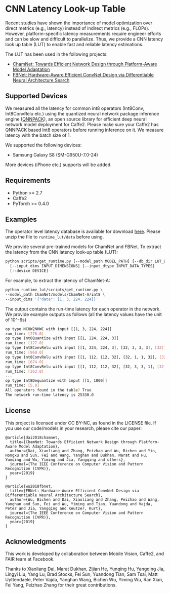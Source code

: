 # CNN Latency Look-up Table

Recent studies have shown the importance of model optimization over direct metrics (e.g., latency) instead of indirect metrics (e.g., FLOPs).  However, platform-specific latency measurements require engineer efforts and can be slow and difficult to parallelize.  Thus, we provide a CNN latency look up table (LUT) to enable fast and reliable latency estimations.

The LUT has been used in the following projects:
* [ChamNet: Towards Efficient Network Design through Platform-Aware Model Adaptation](https://arxiv.org/abs/1812.08934)
* [FBNet: Hardware-Aware Efficient ConvNet Design via Differentiable Neural Architecture Search](https://arxiv.org/abs/1812.03443)

## Supported Devices
We measured all the latency for common int8 operators (Int8Conv, Int8ConvRelu etc.) using the quantized neural network package inference engine ([QNNPACK](https://code.fb.com/ml-applications/qnnpack/)), an open source library for efficient deep neural network model deployment for Caffe2. Please make sure your Caffe2 has QNNPACK based Int8 operators before running inference on it. We measure latency with the batch size of 1.

We supported the following devices:
* Samsung Galaxy S8 (SM-G950U-7.0-24)

More devices (iPhone etc.) supports will be added.

## Requirements
- Python >= 2.7
- Caffe2
- PyTorch >= 0.4.0

## Examples
The operator level latency database is available for download [here](https://dl.fbaipublicfiles.com/fbnet/lut/SM-G950U-7.0-24-op_lut_database_caffe2.json.zip). Please unzip the file to `runtime_lut/data` before using.

We provide several pre-trained models for ChamNet and FBNet.  To extract the latency from the
CNN latency look-up table (LUT):

```bash
python scripts/get_runtime.py [--model_path MODEL_PATH] [--db_dir LUT_DATABASE]
  [--input_dims INPUT_DIMENSIONS] [--input_dtype INPUT_DATA_TYPES]
  [--device DEVICE]
```
For example, to extract the latency of ChamNet-A:
```bash
python runtime_lut/scripts/get_runtime.py \
--model_path ChamNet/models/ChamNet-A/int8 \
--input_dims '{"data": [1, 3, 224, 224]}'
```

The output contains the run-time latency for each operator in the network.  We provide example outputs as follows (all the latency values have the unit of 10^-6s)
```bash
op type NCHW2NHWC with input [[1, 3, 224, 224]]
run_time: [276.0]
op type Int8Quantize with input [[1, 224, 224, 3]]
run_time: [127.0]
op type Int8ConvRelu with input [[1, 224, 224, 3], [32, 3, 3, 3], [32]]
run_time: [960.0]
op type Int8ConvRelu with input [[1, 112, 112, 32], [32, 1, 1, 32], [32]]
run_time: [674.0]
op type Int8ConvRelu with input [[1, 112, 112, 32], [32, 3, 3, 1], [32]]
run_time: [363.0]
...
op type Int8Dequantize with input [[1, 1000]]
run_time: [5.0]
All operators found in the table? True
The network run-time latency is 25330.0
```

## License
This project is licensed under CC BY-NC, as found in the LICENSE file. If you use our code/models in your research, please cite our paper:

```
@article{dai2018chamnet,
  title={ChamNet: Towards Efficient Network Design through Platform-Aware Model Adaptation},
  author={Dai, Xiaoliang and Zhang, Peizhao and Wu, Bichen and Yin, Hongxu and Sun, Fei and Wang, Yanghan and Dukhan, Marat and Hu, Yunqing and Wu, Yiming and Jia, Yangqing and others},
  journal={The IEEE Conference on Computer Vision and Pattern Recognition (CVPR)},
  year={2019}
}

@article{wu2018fbnet,
  title={FBNet: Hardware-Aware Efficient ConvNet Design via Differentiable Neural Architecture Search},
  author={Wu, Bichen and Dai, Xiaoliang and Zhang, Peizhao and Wang, Yanghan and Sun, Fei and Wu, Yiming and Tian, Yuandong and Vajda, Peter and Jia, Yangqing and Keutzer, Kurt},
  journal={The IEEE Conference on Computer Vision and Pattern Recognition (CVPR)},
  year={2019}
}
```

## Acknowledgments
This work is developed by collaboration between Mobile Vision, Caffe2, and FAIR team at Facebook.

Thanks to Xiaoliang Dai, Marat Dukhan, Zijian He, Yunqing Hu, Yangqing Jia, Lingyi Liu, Yang Lu, Brad Stocks, Fei Sun, Yuandong Tian, Sam Tsai, Matt Uyttendaele, Peter Vajda, Yanghan Wang, Bichen Wu, Yiming Wu, Ran Xian, Fei Yang, Peizhao Zhang for their great contributions.
